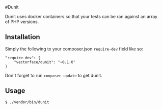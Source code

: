 #Dunit

Dunit uses docker containers so that your tests can be ran against an
array of PHP versions.

## Installation

Simply the following to your composer.json `require-dev` field like so:

    "require-dev": {
        "vectorface/dunit": "~0.1.0"
    }

Don't forget to run `composer update` to get dunit.

## Usage

```shell
$ ./vendor/bin/dunit
```
